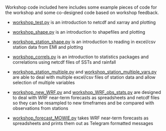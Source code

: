 Workshop code included here includes some example pieces of code for the workshop and some co-designed code based on workshop feedback.

- [workshop_test.py](https://github.com/ellendyer/python_workshop/blob/main/code/workshop_test.py) is an introduction to netcdf and xarray and plotting
- [workshop_shape.py](https://github.com/ellendyer/python_workshop/blob/main/code/workshop_shape.py) is an introduction to shapefiles and plotting
- [workshop_station_shape.py](https://github.com/ellendyer/python_workshop/blob/main/code/workshop_station_shape.py) is an introduction to reading in excel/csv station data from EMI and plotting
- [workshop_correls.py](https://github.com/ellendyer/python_workshop/blob/main/code/workshop_correls.py) is an introduction to statistics packages and correlations using netcdf files of SSTs and rainfall

- [workshop_station_multiple.py](https://github.com/ellendyer/python_workshop/blob/main/code/workshop_station_multiple.py) and [workshop_station_multiple_vars.py](https://github.com/ellendyer/python_workshop/blob/main/code/workshop_station_multiple_vars.py) are able to deal with multiple excel/csv files of station data and allow selection of multiple variables

- [workshop_new_WRF.py](https://github.com/ellendyer/python_workshop/blob/main/code/workshop_new_WRF.py) and [workshop_WRF_obs_stats.py](https://github.com/ellendyer/python_workshop/blob/main/code/workshop_WRF_obs_stats.py) are designed to deal with WRF near-term forecasts as spreadsheets and netcdf files so they can be resampled to new timeframes and be compared with observations from stations

- [workshop_forecast_MOWIE.py](https://github.com/ellendyer/python_workshop/blob/main/code/workshop_forecast_MOWIE.py) takes WRF near-term forecasts as spreadsheets and prints them out as Telegram formatted messages
